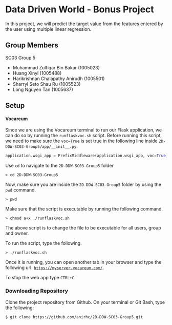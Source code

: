 # Data Driven World - Bonus Project
In this project, we will predict the target value from the features entered by the user using multiple linear regression.

## Group Members
SC03 Group 5
- Muhammad Zulfiqar Bin Bakar (1005023)
- Huang Xinyi (1005488)
- Harikrishnan Chalapathy Anirudh (1005501)
- Sharryl Seto Shau Ru (1005523)
- Long Nguyen Tan (1005637)

## Setup
#### Vocareum
Since we are using the  Vocareum terminal to run our Flask application, we can do so by running the `runflaskvoc.sh` script. Before running this script, we need to make sure the `voc=True` is set true in the following line inside `2D-DDW-SC03-Group5/app/__init__.py`.

```python
application.wsgi_app = PrefixMiddleware(application.wsgi_app, voc=True)
```
Use `cd` to navigate to the `2D-DDW-SC03-Group5` folder

```shell
> cd 2D-DDW-SC03-Group5
```

Now, make sure you are inside the `2D-DDW-SC03-Group5` folder by using the `pwd` command. 

```shell
> pwd
```

Make sure that the script is executable by running the following command. 

```shell
> chmod a+x ./runflaskvoc.sh
```
The above script is to change the file to be executable for all users, group and owner.

To run the script, type the following.

```shell
> ./runflaskvoc.sh
```

Once it is running, you can open another tab in your browser and type the following url: [`https://myserver.vocareum.com/`](https://myserver.vocareum.com/).

To stop the web app type `CTRL+C`. 

### Downloading Repository
Clone the project repository from Github. On your terminal or Git Bash, type the following:

```shell
$ git clone https://github.com/anirhc/2D-DDW-SC03-Group5.git
```
